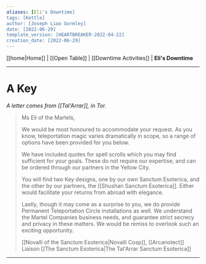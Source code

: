 ```yaml
---
aliases: [Eli's Downtime]
tags: [Kettle]
author: [Joseph Liao Gormley]
date: [2022-06-29]
template_version: [HEARTBREAKER-2022-04-22]
creation_date: [2022-06-29]
---
```

<!-- Home | Character Creation | -->
[[home|Home]] | [[Open Table]] | [[Downtime Activities]] | **Eli's Downtime**
___
# A Key
*A letter comes from [[Tal'Arrar]], in Tor.*

> Ms Eli of the Martels,
> 
> We would be most honoured to accommodate your request. As you know, teleportation magic varies dramatically in scope, so a range of options have been provided for you below.
>
> We have included quotes for spell scrolls which you may find sufficient for your goals. These do not require our expertise, and can be ordered through our partners in the Yellow City.
> 
> You will find two Key designs, one by our own Sanctum Esoterica, and the other by our partners, the [[Shushan Sanctum Esoterica]]. Either would facilitate your returns from abroad with elegance.
> 
> Lastly, though it may come as a surprise to you, we do provide Permanent Teleportation Circle installations as well. We understand the Martel Companies business needs, and guarantee strict secrecy and privacy in these matters. We would be remiss to overlook such an exciting opportunity.
> 
> [[Novalli of the Sanctum Esoterica|Novalli Cosp]], [[Arcanotect]] Liaison
> [[The Sanctum Esoterica|The Tal'Arrar Sanctum Esoterica]]

___
<!--*See also:* 
*References:*
*Source:* -->
<!-- Sources, read more, links, etc. -->
<!-- *Source: Entry by [[Mike Maxin]].* -->
<!-- Leave an empty line at the end, otherwise Exporter complains. -->

